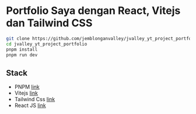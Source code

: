 # Portfolio Saya dengan React, Vitejs dan Tailwind CSS

```bash
git clone https://github.com/jemblonganvalley/jvalley_yt_project_portfolio
cd jvalley_yt_project_portfolio
pnpm install
pnpm run dev 
```

## Stack
- PNPM [link](https://pnpm.io/id/)
- Vitejs [link](https://vitejs.dev)
- Tailwind Css [link](https://tailwindcss.com/)
- React JS [link](https://reactjs.org/)
